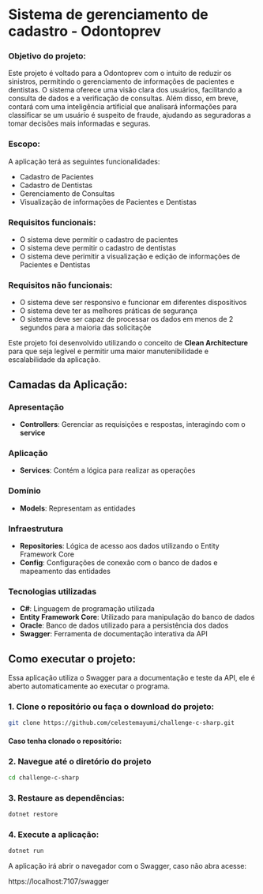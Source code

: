 # Sistema de gerenciamento de cadastro - Odontoprev

### Objetivo do projeto:
Este projeto é voltado para a Odontoprev com o intuito de reduzir os sinistros, permitindo o gerenciamento de informações de pacientes e dentistas. O sistema oferece uma visão clara dos usuários, facilitando a consulta de dados e a verificação de consultas. Além disso, em breve, contará com uma inteligência artificial que analisará informações para classificar se um usuário é suspeito de fraude, ajudando as seguradoras a tomar decisões mais informadas e seguras.

### Escopo:
A aplicação terá as seguintes funcionalidades:
- Cadastro de Pacientes
- Cadastro de Dentistas
- Gerenciamento de Consultas
- Visualização de informações de Pacientes e Dentistas

### Requisitos funcionais:
- O sistema deve permitir o cadastro de pacientes
- O sistema deve permitir o cadastro de dentistas
- O sistema deve perimitir a visualização e edição de informações de Pacientes e Dentistas
### Requisitos não funcionais:
- O sistema deve ser responsivo e funcionar em diferentes dispositivos
- O sistema deve ter as melhores práticas de segurança
- O sistema deve ser capaz de processar os dados em menos de 2 segundos para a maioria das solicitaçõe

Este projeto foi desenvolvido utilizando o conceito de **Clean Architecture** para que seja legível e permitir uma maior manutenibilidade e escalabilidade da aplicação.

## Camadas da Aplicação:
### Apresentação
- **Controllers**: Gerenciar as requisições e respostas, interagindo com o **service**
### Aplicação
- **Services**: Contém a lógica para realizar as operações
### Domínio
- **Models**: Representam as entidades
### Infraestrutura
- **Repositories**: Lógica de acesso aos dados utilizando o Entity Framework Core
- **Config**: Configurações de conexão com o banco de dados e mapeamento das entidades

### Tecnologias utilizadas
- **C#**: Linguagem de programação utilizada
- **Entity Framework Core**: Utilizado para manipulação do banco de dados
- **Oracle**: Banco de dados utilizado para a persistência dos dados
- **Swagger**: Ferramenta de documentação interativa da API 

## Como executar o projeto:

Essa aplicação utiliza o Swagger para a documentação e teste da API, ele é aberto automaticamente ao executar o programa.

### 1. Clone o repositório ou faça o download do projeto:
```bash
git clone https://github.com/celestemayumi/challenge-c-sharp.git
```
#### Caso tenha clonado o repositório:
### 2. Navegue até o diretório do projeto
```bash
cd challenge-c-sharp
```
### 3. Restaure as dependências:
```bash
dotnet restore
```
### 4. Execute a aplicação:
```bash
dotnet run
```

A aplicação irá abrir o navegador com o Swagger, caso não abra acesse:

https://localhost:7107/swagger


  

